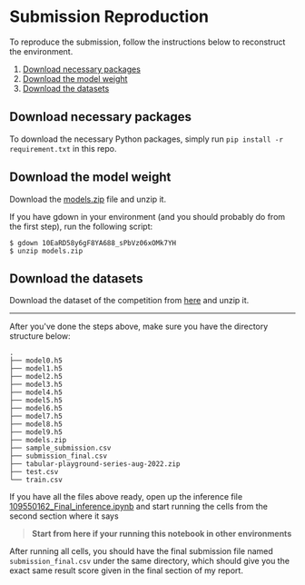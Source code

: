 # Submission  Reproduction

To reproduce the submission, follow the instructions below to reconstruct the environment.

1. [Download necessary packages](#Download-necessary-packages)
2. [Download the model weight](#Download-the-model-weight)
3. [Download the datasets](#Download-the-datasets)

## Download necessary packages
To download the necessary Python packages, simply run `pip install -r requirement.txt` in this repo.

## Download the model weight
Download the [models.zip](https://drive.google.com/open?id=10EaRD58y6gF8YA688_sPbVz06xOMk7YH&authuser=0&usp=drive_link) file and unzip it.

If you have gdown in your environment (and you should probably do from the first step), run the following script:
```bash=
$ gdown 10EaRD58y6gF8YA688_sPbVz06xOMk7YH
$ unzip models.zip
```

## Download the datasets
Download the dataset of the competition from [here](https://www.kaggle.com/competitions/tabular-playground-series-aug-2022/data) and unzip it.

---

After you've done the steps above, make sure you have the directory structure below:
```
.
├── model0.h5
├── model1.h5
├── model2.h5
├── model3.h5
├── model4.h5
├── model5.h5
├── model6.h5
├── model7.h5
├── model8.h5
├── model9.h5
├── models.zip
├── sample_submission.csv
├── submission_final.csv
├── tabular-playground-series-aug-2022.zip
├── test.csv
└── train.csv
```

If you have all the files above ready, open up the inference file [109550162_Final_inference.ipynb](https://github.com/Lucas-Kuo/111Fall_ML_Final/blob/main/109550162_Final_inference.ipynb) and start running the cells from the second section where it says
> **Start from here if your running this notebook in other environments**

After running all cells, you should have the final submission file named `submission_final.csv` under the same directory, which should give you the exact same result score given in the final section of my report.
